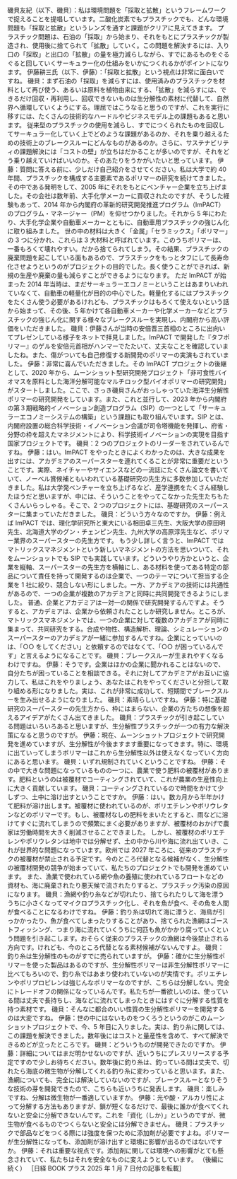 ###

磯貝友紀（以下、磯貝）：私は環境問題を「採取と拡散」というフレームワークで捉えることを提唱しています。二酸化炭素でもプラスチックでも、どんな環境問題も「採取と拡散」というレンズを通すと課題がクリアに見えてきます。
プラスチック問題は、石油の「採取」から始まり、それをもとにプラスチックが製造され、使用後に捨てられて「拡散」していく。この問題を解決するには、入り口の「採取」と出口の「拡散」の量を極力減らしながら、すでにあるものをぐるぐると回していくサーキュラー化の仕組みをいかにつくれるかがポイントになります。
伊藤耕三氏（以下、伊藤）：「採取と拡散」という視点は非常に面白いですね。
磯貝：まず石油の「採取」を減らすには、使用済みのプラスチックを材料として再び使う、あるいは原料を植物由来にする、「拡散」を減らすには、できるだけ回収・再利用し、回収できないものは生分解性の素材に代替して、自然界へ循環していくようにする。理屈ではこうなると思うのですが、これを実行に移すには、たくさんの技術的なハードルやビジネスモデル上の課題もあると思います。
従来型のプラスチックの使用を減らし、すでにつくられたものを回収してサーキュラー化していく上でどのような課題があるのか、それを乗り越えるための技術上のブレークスルーにどんなものがあるのか。さらに、サステナビリティの課題解決には「コストの壁」が立ちはだかることが多いのですが、それをどう乗り越えていけばいいのか。そのあたりをうかがいたいと思っています。
伊藤：質問に答える前に、少しだけ自己紹介をさせてください。私は大学で約 40 年間、プラスチックを構成する主要素であるポリマーの研究を続けてきました。その中である発明をして、2005 年にそれをもとにベンチャー企業を立ち上げました。その会社は数年前、大手化学メーカーに買収されたのですが、そうした経験もあって、2014 年から内閣府の革新的研究開発推進プログラム（ImPACT）のプログラム・マネージャー（PM）を仰せつかりました。それから 5 年にわたり、大手化学企業や自動車メーカーとともに、自動車用プラスチックの強じん化に取り組みました。
世の中の材料は大きく「金属」「セラミックス」「ポリマー」の 3 つに分かれ、これらは 3 大材料と呼ばれています。このうちポリマーは、一番もろくて壊れやすい。だから捨てられてしまう。その結果、プラスチックの廃棄問題を起こしている面もあるので、プラスチックをもっとタフにして長寿命化させようというのがプロジェクトの目的でした。長く使うことができれば、新規の生産や廃棄の量も減らすことができるようになります。
ただ ImPACT が始まった 2014 年当時は、まだサーキュラーエコノミーということはあまりいわれていなくて、自動車の軽量化が目的の中心でした。軽量化するにはプラスチックをたくさん使う必要があるけれども、プラスチックはもろくて使えないという話から始まって、その後、5 年かけて各自動車メーカーや化学メーカーなどとプラスチックの強じん化に関する様々なブレークスルーを実現し、内閣府から高い評価をいただきました。
磯貝：伊藤さんが当時の安倍晋三首相のところに出向いてプレゼンしている様子をネットで拝見しました。ImPACT で開発した『タフポリマー』のゲルを安倍元首相がハンマーでたたいて、丈夫なことを確認していましたね。また、傷がついても自己修復する新開発のポリマーの実演もされていました。
伊藤：非常に喜んでいただきました。その ImPACT プロジェクトの後継として、2020 年から、ムーンショット型研究開発プロジェクト「非可食性バイオマスを原料とした海洋分解可能なマルチロック型バイオポリマーの研究開発」がスタートしました。ここで、さっき磯貝さんがおっしゃっていた海洋生分解性ポリマーの研究開発をしています。また、これと並行して、2023 年から内閣府の第３期戦略的イノベーション創造プログラム（SIP）の一つとして「サーキュラーエコノミーシステムの構築」という課題にも取り組んでいます。SIP とは、内閣府設置の総合科学技術・イノベーション会議が司令塔機能を発揮し、府省・分野の枠を超えたマネジメントにより、科学技術イノベーションの実現を目指す国家プロジェクトです。
磯貝：2 つのプロジェクトのリーダーをされているんですね。
伊藤：はい。ImPACT をやったときによくわかったのは、大きな成果を出すには、アカデミアのスーパースターを連れてくることが非常に重要だということです。実際、ネイチャーやサイエンスなどの一流誌にたくさん論文を書いていて、ノーベル賞候補ともいわれている基礎研究の先生方に多数参加していただきました。私は大学発ベンチャーを立ち上げるなど、産学連携をたくさん経験したほうだと思いますが、中には、そういうことをやってこなかった先生たちもたくさんいらっしゃる。そこで、2 つのプロジェクトには、基礎研究のスーパースターに集まっていただきました。
磯貝：どういう方々なのですか。
伊藤：例えば ImPACT では、理化学研究所と東大にいる相田卓三先生、大阪大学の原田明先生、北海道大学のグン・チェンピン先生、九州大学の高原淳先生など、ポリマー業界のスーパースターの先生方です。
もう少し詳しく言うと、ImPACT ではマトリックスマネジメントという新しいマネジメントの方法を思いついて、それをムーンショットでも SIP でも実践しています。どういうやり方かというと、企業を縦軸、スーパースターの先生方を横軸にし、ある材料を使ってある特定の部品について責任を持って開発するのは企業で、一つのテーマについて担当する企業を 1 社に絞り、競合しない形にしました。一方、アカデミアの技術には共通性があるので、一つの企業が複数のアカデミアと同時に共同開発できるようにしました。
普通、企業とアカデミアは一対一の関係で研究開発するんですよ。そうすると、アカデミアは、企業から依頼されたことしか研究しません。ところが、マトリックスマネジメントでは、一つの企業に対して複数のアカデミアが同時に集まって、共同研究をする。合成や物性、構造解析、理論、シミュレーションのスーパースターのアカデミアが一緒に参加するんですね。企業にとっていいのは、「○○ をしてください」と依頼するのではなくて、「○○ が困っているんです」と言えるようになることです。
磯貝：ブレークスルーが生まれやすくなるわけですね。
伊藤：そうです。企業はほかの企業に聞かれることはないので、自分たちが困っていることを相談できる。それに対してアカデミアがお互いに協力して、私はこれをやりましょう、あなたはこれをやってくださいと分担して取り組める形になりました。実は、これが非常に成功して、短期間でブレークスルーを生み出せるようになりました。
磯貝：素晴らしいですね。
伊藤：特に基礎研究のスーパースターの先生方から、枠にはまらない、企業の方たちの想像を超えるアイデアがたくさん出てきました。
磯貝：プラスチックが引き起こしている問題はいろいろあると思いますが、生分解性プラスチックが一つの有力な解決策になると思うのですが。
伊藤：現在、ムーンショットプロジェクトで研究開発を進めていますが、生分解性が今後ますます重要になってきます。特に、環境に出ていってしまうポリマーはこれから生分解性以外は使えなくなっていく方向にあると思います。
磯貝：いずれ規制されていくということですね。
伊藤：その中で大きな問題になっているものの一つに、農業で使う肥料の被覆材があります。肥料というのは被覆材でコーティングされていて、これが農業の生産性向上に大きく貢献しています。
磯貝：コーティングされているので時間をかけて少しずつ、土中に溶け出すということですか。
伊藤：はい。数カ月から半年かけて肥料が溶け出します。被覆材に使われているのが、ポリエチレンやポリウレタンなどのポリマーです。もし、被覆材なしの肥料をまいたとすると、雨などに溶けてすぐに流れてしまうので頻繁にまく必要がありますが、被覆材のおかげで農家は労働時間を大きく削減させることできました。
しかし、被覆材のポリエチレンやポリウレタンは地中では分解せず、土の中から川や海に流れ出ていき、これが世界的な問題になっています。欧州では 2027 年ころに、従来のプラスチックの被覆材が禁止される予定です。今のところ代替となる候補がなく、生分解性の被覆材開発の競争が始まっていて、私たちのプロジェクトでも開発を進めています。
また、漁業で使われている網や魚の養殖に使われているフロートなどの資材も、海に廃棄されたり悪天候で流されたりすると、プラスチック汚染の原因になります。
磯貝：漁網や釣り糸などが切れたり、捨てられたりして海を漂ううちに小さくなってマイクロプラスチック化し、それを魚が食べ、その魚を人間が食べることになるわけですね。
伊藤：釣り糸は切れて海に漂うと、海鳥が引っかかったり、魚が食べてしまったりすることがあり、捨てられた漁網はゴーストフィッシング、つまり海に流れていくうちに何匹も魚がかかり腐っていくという問題を引き起こします。おそらく従来のプラスチックの漁網は今後禁止される方向です。けれども、今のところ代替となる素材候補がないんですよ。
磯貝：釣り糸は生分解性のものがすでに売られていますが。
伊藤：確かに生分解性ポリマーを使った製品はあるのですが、生分解性ポリマーは非生分解性ポリマーに比べてもろいので、釣り糸ではあまり使われていないのが実情です。ポリエチレンやポリプロピレンは強じんなポリマーなのですが、こちらは分解しない。完全にトレードオフの関係になっているんです。私たちが一番欲しいのは、使っている間は丈夫で長持ちし、海などに流れてしまったときにはすぐに分解する性質を持つ素材です。
磯貝：そんなに都合のいい性質の生分解性ポリマーを開発するのは大変ですね。
伊藤：世の中にはないものをつくろうというのがこのムーンショットプロジェクトで、今、5 年目に入りました。実は、釣り糸に関しては、この課題を解決できました。数年後にはコストと量産性を含めて、すべて解決できるめどが立ったところです。
磯貝：どういうものが開発できたのですか。
伊藤：詳細についてはまだ明かせないのですが、近いうちにプレスリリースする予定ですので少しお待ちください。数年後に釣り糸は、釣っている間は丈夫で、切れたら海底の微生物が分解してくれる釣り糸に変わっていると思います。また、漁網についても、完全には解決していないのですが、ブレークスルーとなりそうな技術の芽を開発できたので、こちらも近いうちに発表します。
磯貝：楽しみですね、分解は微生物が一番適していますか。
伊藤：光や酸・アルカリ性によって分解する方法もありますが、鎖が短くなるだけで、最後に誰かが食べてくれないと安全に分解できないんです。これを「資化（しか）」というのですが、微生物が食べるものでつくらないと安全には分解できません。
磯貝：プラスチックで部品などをつくる際には強度を保つために添加剤が必要ですよね。ポリマーが生分解性になっても、添加剤が溶け出すと環境に影響が出るのではないですか。
伊藤：それは重要な視点です。添加剤に関しては環境への影響がとても懸念されていて、私たちはそれを安全なものに変えようとしています。
（後編に続く）
［日経 BOOK プラス 2025 年 1 月 7 日付の記事を転載］
